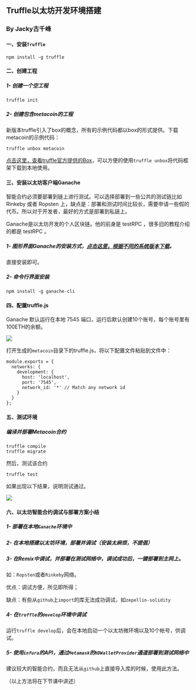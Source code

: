 ## Truffle以太坊开发环境搭建
### By Jacky古千峰

#### 一、安装`Truffle`
```
npm install -g truffle
```

#### 二、创建工程
##### 1- 创建一个空工程
```
truffle init
```

##### 2- 创建包含metacoin的工程
新版本truffle引入了box的概念，所有的示例代码都以box的形式提供。下载metacoin的示例代码：

```
truffle unbox metacoin
```
[点击这里，查看truffle官方提供的Box](https://truffleframework.com/boxes)，可以方便的使用`truffle unbox`将代码框架下载到本地使用。

#### 三、安装以太坊客户端Ganache
智能合约必须要部署到链上进行测试。可以选择部署到一些公共的测试链比如 Rinkeby 或者 Ropsten 上，缺点是：部署和测试时间比较长，需要申请一些假的代币。所以对于开发者，最好的方式是部署到私链上。

Ganache是​​以太坊开发的个人区块链。他的前身是 testRPC ，很多旧的教程介绍的都是 testRPC 。

##### 1- 图形界面Ganache的安装方式，[点击这里，根据不同的系统版本下载](https://github.com/trufflesuite/ganache/releases)。

直接安装即可。

##### 2- 命令行界面安装
```
npm install -g ganache-cli  
```

#### 四、配置truffle.js
Ganache 默认运行在本地 7545 端口，运行后默认创建10个账号，每个账号里有100ETH的余额。

![](http://images.laidingyi.com/18-8-7/24473863.jpg)

打开生成的`metacoin`目录下的truffle.js，将以下配置文件粘贴到文件中：

```
module.exports = {
  networks: {
    development: {
      host: 'localhost',
      port: '7545',
      network_id: '*' // Match any network id
    }
  }
};
```

#### 五、测试环境
##### 编译并部署Metacoin合约
```
truffle compile  
truffle migrate
```

然后，测试该合约
```
truffle test
```

如果出现以下结果，说明测试通过。

![](http://images.laidingyi.com/18-8-7/97919844.jpg)

#### 六、以太坊智能合约调试与部署方案小结

##### 1- 部署在本地`Ganache`环境中

##### 2- 在本地搭建以太坊环境，部署并调试（安装太麻烦，不提倡）

##### 3- 在Remix中调试，并部署在测试网络中，调试成功后，一键部署到主网上。

如：`Ropsten`或者`Rinkeby`网络。

优点：调试方便，所见即所得；

缺点：有些从`github`上`import`的库无法成功调试，如`zepellin-solidity`

##### 4- 在`truffle`的`develop`环境中调试

运行`truffle develop`后，会在本地启动一个以太坊微环境以及10个帐号，供调试。

##### 5- 使用`infura`的API，通过`Metamask`的`HDWalletProvider`通道部署到测试网络中

建议较大的智能合约，而且无法从`github`上直接导入库的时候，使用此方法。

（以上方法将在下节课中讲述）
